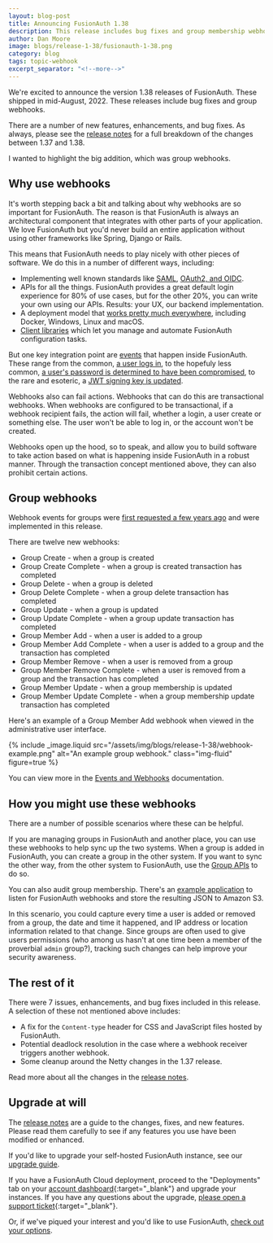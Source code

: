 ```yaml
---
layout: blog-post
title: Announcing FusionAuth 1.38
description: This release includes bug fixes and group membership webhooks
author: Dan Moore
image: blogs/release-1-38/fusionauth-1-38.png
category: blog
tags: topic-webhook
excerpt_separator: "<!--more-->"
---
```


We're excited to announce the version 1.38 releases of FusionAuth. These shipped in mid-August, 2022. These releases include bug fixes and group webhooks.

<!--more-->

There are a number of new features, enhancements, and bug fixes. As always, please see the [release notes](/docs/v1/tech/release-notes#version-1-38-1) for a full breakdown of the changes between 1.37 and 1.38. 

I wanted to highlight the big addition, which was group webhooks.

## Why use webhooks

It's worth stepping back a bit and talking about why webhooks are so important for FusionAuth. The reason is that FusionAuth is always an architectural component that integrates with other parts of your application. We love FusionAuth but you'd never build an entire application without using other frameworks like Spring, Django or Rails.

This means that FusionAuth needs to play nicely with other pieces of software. We do this in a number of different ways, including:

* Implementing well known standards like [SAML](/docs/v1/tech/samlv2/), [OAuth2, and OIDC](/docs/v1/tech/oauth/).
* APIs for all the things. FusionAuth provides a great default login experience for 80% of use cases, but for the other 20%, you can write your own using our APIs. Results: your UX, our backend implementation.
* A deployment model that [works pretty much everywhere](/docs/v1/tech/installation-guide/), including Docker, Windows, Linux and macOS.
* [Client libraries](/docs/v1/tech/client-libraries/) which let you manage and automate FusionAuth configuration tasks.

But one key integration point are [events](/docs/v1/tech/events-webhooks/) that happen inside FusionAuth. These range from the common, [a user logs in](/docs/v1/tech/events-webhooks/events/user-login-success), to the hopefuly less common, [a user's password is determined to have been compromised](/docs/v1/tech/events-webhooks/events/user-password-breach), to the rare and esoteric, a [JWT signing key is updated](/docs/v1/tech/events-webhooks/events/jwt-public-key-update).

Webhooks also can fail actions. Webhooks that can do this are transactional webhooks. When webhooks are configured to be transactional, if a webhook recipient fails, the action will fail, whether a login, a user create or something else. The user won't be able to log in, or the account won't be created.

Webhooks open up the hood, so to speak, and allow you to build software to take action based on what is happening inside FusionAuth in a robust manner. Through the transaction concept mentioned above, they can also prohibit certain actions.

## Group webhooks

Webhook events for groups were [first requested a few years ago](https://github.com/FusionAuth/fusionauth-issues/issues/633) and were implemented in this release.

There are twelve new webhooks:

* Group Create - when a group is created
* Group Create Complete - when a group is created transaction has completed
* Group Delete - when a group is deleted
* Group Delete Complete - when a group delete transaction has completed
* Group Update - when a group is updated
* Group Update Complete - when a group update transaction has completed
* Group Member Add - when a user is added to a group
* Group Member Add Complete - when a user is added to a group and the transaction has completed
* Group Member Remove - when a user is removed from a group
* Group Member Remove Complete - when a user is removed from a group and the transaction has completed
* Group Member Update - when a group membership is updated
* Group Member Update Complete - when a group membership update transaction has completed

Here's an example of a Group Member Add webhook when viewed in the administrative user interface.

{% include _image.liquid src="/assets/img/blogs/release-1-38/webhook-example.png" alt="An example group webhook." class="img-fluid" figure=true %}

You can view more in the [Events and Webhooks](/docs/v1/tech/events-webhooks/events/) documentation.

## How you might use these webhooks

There are a number of possible scenarios where these can be helpful.

If you are managing groups in FusionAuth and another place, you can use these webhooks to help sync up the two systems. When a group is added in FusionAuth, you can create a group in the other system. If you want to sync the other way, from the other system to FusionAuth, use the [Group APIs](/docs/v1/tech/apis/groups) to do so.

You can also audit group membership. There's an [example application](https://github.com/FusionAuth/fusionauth-example-lambda-webhook) to listen for FusionAuth webhooks and store the resulting JSON to Amazon S3. 

In this scenario, you could capture every time a user is added or removed from a group, the date and time it happened, and IP address or location information related to that change. Since groups are often used to give users permissions (who among us hasn't at one time been a member of the proverbial `admin` group?), tracking such changes can help improve your security awareness.

## The rest of it

There were 7 issues, enhancements, and bug fixes included in this release. A selection of these not mentioned above includes:

* A fix for the `Content-type` header for CSS and JavaScript files hosted by FusionAuth.
* Potential deadlock resolution in the case where a webhook receiver triggers another webhook.
* Some cleanup around the Netty changes in the 1.37 release.

Read more about all the changes in the [release notes](/docs/v1/tech/release-notes#version-1-38-1).

## Upgrade at will

The [release notes](/docs/v1/tech/release-notes#version-1-38-1) are a guide to the changes, fixes, and new features. Please read them carefully to see if any features you use have been modified or enhanced.

If you'd like to upgrade your self-hosted FusionAuth instance, see our [upgrade guide](/docs/v1/tech/admin-guide/upgrade). 

If you have a FusionAuth Cloud deployment, proceed to the "Deployments" tab on your [account dashboard](https://account.fusionauth.io/account/deployment/){:target="_blank"} and upgrade your instances. If you have any questions about the upgrade, [please open a support ticket](https://account.fusionauth.io/account/support/){:target="_blank"}.

Or, if we've piqued your interest and you'd like to use FusionAuth, [check out your options](/pricing).
